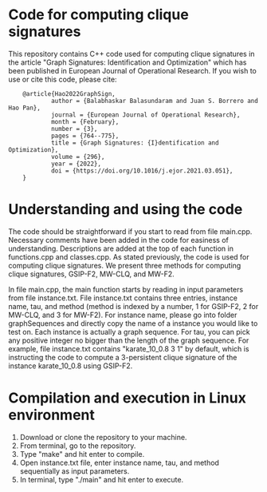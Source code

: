 # Code for computing clique signatures
This repository contains C++ code used for computing clique signatures in the article "Graph Signatures: Identification and Optimization" which has been published in European Journal of Operational Research. If you wish to use or cite this code, please cite:
        
        @article{Hao2022GraphSign,
                author = {Balabhaskar Balasundaram and Juan S. Borrero and Hao Pan},
                journal = {European Journal of Operational Research},
                month = {February},
                number = {3},
                pages = {764--775},
                title = {Graph Signatures: {I}dentification and Optimization},
                volume = {296},
                year = {2022},
                doi = {https://doi.org/10.1016/j.ejor.2021.03.051},
        }

# Understanding and using the code
The code should be straightforward if you start to read from file main.cpp. Necessary comments have been added in the code for easiness of understanding. Descriptions are added at the top of each function in functions.cpp and classes.cpp. As stated previously, the code is used for computing clique signatures. We present three methods for computing clique signatures, GSIP-F2, MW-CLQ, and MW-F2. 

In file main.cpp, the main function starts by reading in input parameters from file instance.txt. File instance.txt contains three entries, instance name, tau, and method (method is indexed by a number, 1 for GSIP-F2, 2 for MW-CLQ, and 3 for MW-F2). For instance name, please go into folder graphSequences and directly copy the name of a instance you would like to test on. Each instance is actually a graph sequence. For tau, you can pick any positive integer no bigger than the length of the graph sequence. For example, file instance.txt contains "karate_10_0.8 3 1" by default, which is instructing the code to compute a 3-persistent clique signature of the instance karate_10_0.8 using GSIP-F2. 

# Compilation and execution in Linux environment
1. Download or clone the repository to your machine. 
2. From terminal, go to the repository. 
3. Type "make" and hit enter to compile. 
4. Open instance.txt file, enter instance name, tau, and method sequentially as input parameters. 
5. In terminal, type "./main" and hit enter to execute. 
